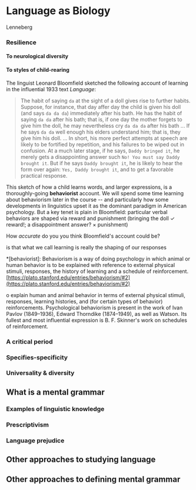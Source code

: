 
# Language as Biology

Lenneberg


### Resilience

#### To neurological diversity

#### To styles of child-rearing

The linguist Leonard Bloomfield sketched the following account of learning in the influential 1933 text *Language*:

>The habit of saying `da` at the sight of a doll gives rise to further habits. Suppose, for instance, that day affer day the child is given his doll (and says `da da da`) immediately after his bath. He has the habit of saying `da da` after his bath; that is, if one day the mother forgets to give him the doll, he may nevertheless cry `da da da` after his bath ... If he says `da da` well enough his elders understand him; that is, they give him his doll. ... In short, his more perfect attempts at speech are likely to be fortified by repetition, and his failures to be wiped out in confusion. At a much later stage, if he says, `Daddy bringed it`, he merely gets a disappointing answer such `No! You must say Daddy brought it`. But if he says `Daddy brought it`, he is likely to hear the form over again: `Yes, Daddy brought it`, and to get a favorable practical response.

This sketch of how a child learns words, and larger expressions, is a thoroughly-going **behaviorist** account. We will spend some time learning about behaviorism later in the course -- and particularly how some developments in linguistics upset it as the dominant paradigm in American psychology. But a key tenet is plain in Bloomfield: particular verbal behaviors are shaped via reward and punishment (bringing the doll $\checkmark$ reward!; a disappointment answer? $\times$ punishment)

How _accurate_ do you you think Bloomfield's account could be?

 is that what we call learning is really the shaping of our responses 

*[behaviorist]: Behaviorism is a way of doing psychology in which animal or human behavior is to be explained with reference to external physical stimuli, responses, the history of learning and a schedule of reinforcement. [https://plato.stanford.edu/entries/behaviorism/#2](https://plato.stanford.edu/entries/behaviorism/#2)

o explain human and animal behavior in terms of external physical stimuli, responses, learning histories, and (for certain types of behavior) reinforcements. Psychological behaviorism is present in the work of Ivan Pavlov (1849–1936), Edward Thorndike (1874–1949), as well as Watson. Its fullest and most influential expression is B. F. Skinner's work on schedules of reinforcement.

### A critical period

### Specifies-specificity

### Universality & diversity

## What is a mental grammar

### Examples of linguistic knowledge

### Prescriptivism

### Language prejudice

## Other approaches to studying language

## Other approaches to defining mental grammar
<!--stackedit_data:
eyJoaXN0b3J5IjpbLTc4NTEwMjI2OCw0MTYyOTA5NjAsLTIxND
A0MTkxMSwyMTI5MzUzNTIwLDEyNDcwNTU4ODRdfQ==
-->